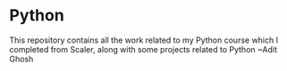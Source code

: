 # Python
This repository contains all the work related to my Python course which I completed from Scaler, along with some projects related to Python 
~Adit Ghosh
